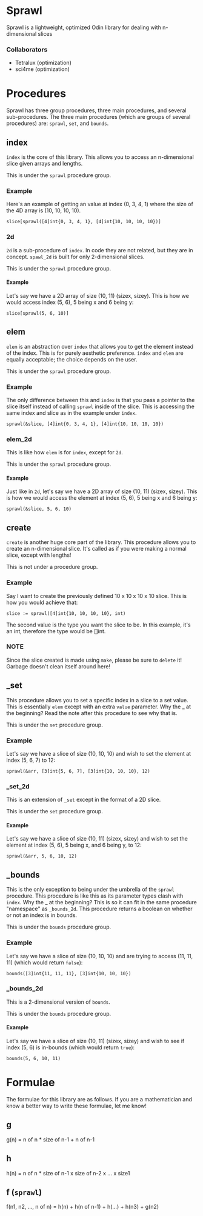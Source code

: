 # Sprawl
Sprawl is a lightweight, optimized Odin library for dealing with n-dimensional slices

### Collaborators
- Tetralux (optimization)
- sci4me (optimization)



# Procedures
Sprawl has three group procedures, three main procedures, and several sub-procedures. The three main procedures (which are groups of several procedures) are: `sprawl`, `set`, and `bounds`.

## index
`index` is the core of this library. This allows you to access an n-dimensional slice given arrays and lengths.

This is under the `sprawl` procedure group.

### Example
Here's an example of getting an value at index (0, 3, 4, 1) where the size of the 4D array is (10, 10, 10, 10).

```
slice[sprawl([4]int{0, 3, 4, 1}, [4]int{10, 10, 10, 10})]
```

### 2d
`2d` is a sub-procedure of `index`. In code they are not related, but they are in concept. `spawl_2d` is built for only 2-dimensional slices.

This is under the `sprawl` procedure group.

#### Example
Let's say we have a 2D array of size (10, 11) (sizex, sizey). This is how we would access index (5, 6), 5 being x and 6 being y:

```
slice[sprawl(5, 6, 10)]
```

## elem
`elem` is an abstraction over `index` that allows you to get the element instead of the index. This is for purely aesthetic preference. `index` and `elem` are equally acceptable; the choice depends on the user.

This is under the `sprawl` procedure group.

### Example
The only difference between this and `index` is that you pass a pointer to the slice itself instead of calling `sprawl` inside of the slice. This is accessing the same index and slice as in the example under `index`.

```
sprawl(&slice, [4]int{0, 3, 4, 1}, [4]int{10, 10, 10, 10})
```

### elem_2d
This is like how `elem` is for `index`, except for `2d`.

This is under the `sprawl` procedure group.

#### Example
Just like in `2d`, let's say we have a 2D array of size (10, 11) (sizex, sizey). This is how we would access the element at index (5, 6), 5 being x and 6 being y:

```
sprawl(&slice, 5, 6, 10)
```

## create
`create` is another huge core part of the library. This procedure allows you to create an n-dimensional slice. It's called as if you were making a normal slice, except with lengths!

This is not under a procedure group.

### Example
Say I want to create the previously defined 10 x 10 x 10 x 10 slice. This is how you would achieve that:

```
slice := sprawl([4]int{10, 10, 10, 10}, int)
```

The second value is the type you want the slice to be. In this example, it's an int, therefore the type would be []int.

### NOTE
Since the slice created is made using `make`, please be sure to `delete` it! Garbage doesn't clean itself around here!

## \_set
This procedure allows you to set a specific index in a slice to a set value. This is essentially `elem` except with an extra `value` parameter. Why the \_ at the beginning? Read the note after this procedure to see why that is.

This is under the `set` procedure group.

### Example
Let's say we have a slice of size (10, 10, 10) and wish to set the element at index (5, 6, 7) to 12:

```
sprawl(&arr, [3]int{5, 6, 7], [3]int{10, 10, 10}, 12)
```

### \_set_2d
This is an extension of `_set` except in the format of a 2D slice.

This is under the `set` procedure group.

#### Example
Let's say we have a slice of size (10, 11) (sizex, sizey) and wish to set the element at index (5, 6), 5 being x, and 6 being y, to 12:

```
sprawl(&arr, 5, 6, 10, 12)
```

## \_bounds
This is the only exception to being under the umbrella of the `sprawl` procedure. This procedure is like this as its parameter types clash with `index`. Why the \_ at the beginning? This is so it can fit in the same procedure "namespace" as `_bounds_2d`. This procedure returns a boolean on whether or not an index is in bounds.

This is under the `bounds` procedure group.

### Example
Let's say we have a slice of size (10, 10, 10) and are trying to access (11, 11, 11) (which would return `false`):

```
bounds([3]int{11, 11, 11}, [3]int{10, 10, 10})
```

### \_bounds_2d
This is a 2-dimensional version of `bounds`.

This is under the `bounds` procedure group.

#### Example
Let's say we have a slice of size (10, 11) (sizex, sizey) and wish to see if index (5, 6) is in-bounds (which would return `true`):

```
bounds(5, 6, 10, 11)
```

# Formulae
The formulae for this library are as follows. If you are a mathematician and know a better way to write these formulae, let me know!

## g
g(n) = n of n * size of n-1 + n of n-1

## h
h(n) = n of n * size of n-1 x size of n-2 x ... x size1

## f (`sprawl`)
f(n1, n2, ..., n of n) = h(n) + h(n of n-1) + h(...) + h(n3) + g(n2)